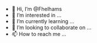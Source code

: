 - 👋 Hi, I’m @Fhelhams
- 👀 I’m interested in ...
- 🌱 I’m currently learning ...
- 💞️ I’m looking to collaborate on ...
- 📫 How to reach me ...

<!---
Fhelhams/Fhelhams is a ✨ special ✨ repository because its `README.md` (this file) appears on your GitHub profile.
You can click the Preview link to take a look at your changes.
--->
